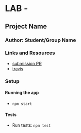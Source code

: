 # LAB - 

## Project Name

### Author: Student/Group Name

### Links and Resources
* [submission PR](http://xyz.com)
* [travis](https://www.travis-ci.com/401-advanced-javascript-jv/04-file-transformers)

### Setup
#### Running the app
* `npm start`
  
#### Tests
* Run tests: `npm test`
